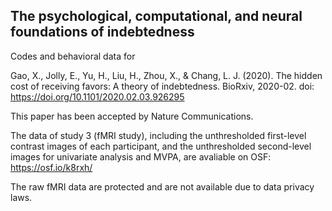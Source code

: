 ## The psychological, computational, and neural foundations of indebtedness

Codes and behavioral data for

Gao, X., Jolly, E., Yu, H., Liu, H., Zhou, X., & Chang, L. J. (2020). The hidden cost of receiving favors: A theory of indebtedness. BioRxiv, 2020-02. doi: https://doi.org/10.1101/2020.02.03.926295

This paper has been accepted by Nature Communications.

The data of study 3 (fMRI study), including the unthresholded first-level contrast images of each participant, and the unthresholded second-level images for univariate analysis and MVPA, are avaliable on OSF: https://osf.io/k8rxh/

The raw fMRI data are protected and are not available due to data privacy laws.

